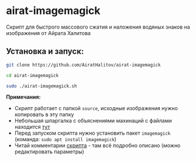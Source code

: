 # airat-imagemagick
Скрипт для быстрого массового сжатия и наложения водяных знаков на изображения от Айрата Халитова

## Установка и запуск:
```bash
git clone https://github.com/AiratHalitov/airat-imagemagick

cd airat-imagemagick

sudo ./airat-imagemagick.sh
```

**Примечания:** 
- Скрипт работает с папкой `source`, исходные изображения нужно копировать в эту папку
- Небольшая шпаргалка с объяснениями махинаций с файлами находится [тут](http://www.uamedwed.com/blog/linux/imagemagick-ili-kak-szhimat-izobrazheniya-v-os-linux.html)
- Перед запуском скрипта нужно установить пакет `imagemagick` (команда: `sudo apt install imagemagick`)
- Читай комментарии [скрипта](https://github.com/AiratHalitov/airat-imagemagick/blob/main/airat-imagemagick.sh) - там всё подробно описано (можно редактировать параметры)
